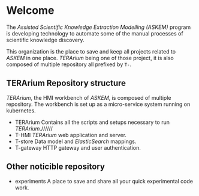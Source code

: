# Welcome

The _Assisted Scientific Knowledge Extraction Modelling (ASKEM)_ program is
developing technology to automate some of the manual processes of scientific
knowledge discovery.

This organization is the place to save and keep all projects related to _ASKEM_
in one place. _TERArium_ being one of those project, it is also composed of
multiple repository all prefixed by `T-`.

## TERArium Repository structure

_TERArium_, the HMI workbench of _ASKEM_, is composed of multiple repository.
The workbench is set up as a micro-service system running on kubernetes.

* TERArium
  Contains all the scripts and setups necessary to run _TERArium_.//////
* T-HMI
  _TERArium_ web application and server.
* T-store
  Data model and _ElasticSearch_ mappings.
* T-gateway
  HTTP gateway and user authentication.

## Other noticible repository

* experiments
  A place to save and share all your quick experimental code work.
